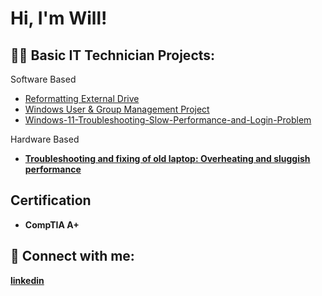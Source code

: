 <h1>Hi, I'm Will! 



<h2>👨‍💻 Basic IT Technician Projects:</h2>

Software Based

  - [Reformatting External Drive](https://github.com/wfjc/External-Drive-Reformatting)
  - [Windows User & Group Management Project](https://github.com/wfjc/Windows-User-Group-Management-Project)
  - [Windows-11-Troubleshooting-Slow-Performance-and-Login-Problem](https://github.com/wfjc/Windows-11-Troubleshooting-Slow-Performance-and-Login-Problem-/tree/main)

Hardware Based
- <b>[Troubleshooting and fixing of old laptop: Overheating and sluggish performance](https://github.com/wfjc/Reapplication-of-thermal-paste-and-cleaning-of-fan/blob/main/README.md)

 <h2> Certification </h2>

- CompTIA A+


<h2> 🤳 Connect with me:</h2>


[linkedin](https://www.linkedin.com/in/will-choblet-619301a8/)
